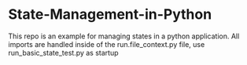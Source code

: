 # State-Management-in-Python

This repo is an example for managing states in a python application. All imports are handled inside of the run.file_context.py file, use run_basic_state_test.py as startup
